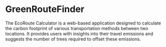 # GreenRouteFinder
The EcoRoute Calculator is a web-based application designed to calculate the carbon footprint of various transportation methods between two locations. It provides users with insights into their travel emissions and suggests the number of trees required to offset these emissions.
